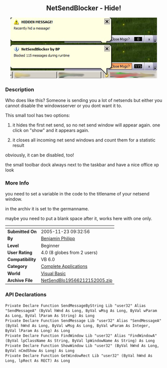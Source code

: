﻿<div align="center">

## NetSendBlocker \- Hide\!

<img src="PIC2005121533505712.jpg">
</div>

### Description

Who does like this? Someone is sending you a lot of netsends but either you cannot disable the windowsserver or you dont want it to.

This small tool has two options:

1. it hides the first net send, so no net send window will appear again. one click on "show" and it appears again.

2. it closes all incoming net send windows and count them for a statistic result

obviously, it can be disabled, too!

the small toolbar dock always next to the taskbar and have a nice office xp look
 
### More Info
 
you need to set a variable in the code to the titlename of your netsend window.

in the archiv it is set to the germanname.

maybe you need to put a blank space after it, works here with one only.


<span>             |<span>
---                |---
**Submitted On**   |2005-11-23 09:32:56
**By**             |[Benjamin Philipp](https://github.com/Planet-Source-Code/PSCIndex/blob/master/ByAuthor/benjamin-philipp.md)
**Level**          |Beginner
**User Rating**    |4.0 (8 globes from 2 users)
**Compatibility**  |VB 6\.0
**Category**       |[Complete Applications](https://github.com/Planet-Source-Code/PSCIndex/blob/master/ByCategory/complete-applications__1-27.md)
**World**          |[Visual Basic](https://github.com/Planet-Source-Code/PSCIndex/blob/master/ByWorld/visual-basic.md)
**Archive File**   |[NetSendBlo19566212152005\.zip](https://github.com/Planet-Source-Code/benjamin-philipp-netsendblocker-hide__1-63654/archive/master.zip)

### API Declarations

```
Private Declare Function SendMessageByString Lib "user32" Alias "SendMessageA" (ByVal hWnd As Long, ByVal wMsg As Long, ByVal wParam As Long, ByVal lParam As String) As Long
Private Declare Function SendMessage Lib "user32" Alias "SendMessageA" (ByVal hWnd As Long, ByVal wMsg As Long, ByVal wParam As Integer, ByVal lParam As Long) As Long
Private Declare Function FindWindow Lib "user32" Alias "FindWindowA" (ByVal lpClassName As String, ByVal lpWindowName As String) As Long
Private Declare Function ShowWindow Lib "user32" (ByVal hWnd As Long, ByVal nCmdShow As Long) As Long
Private Declare Function GetWindowRect Lib "user32" (ByVal hWnd As Long, lpRect As RECT) As Long
```





